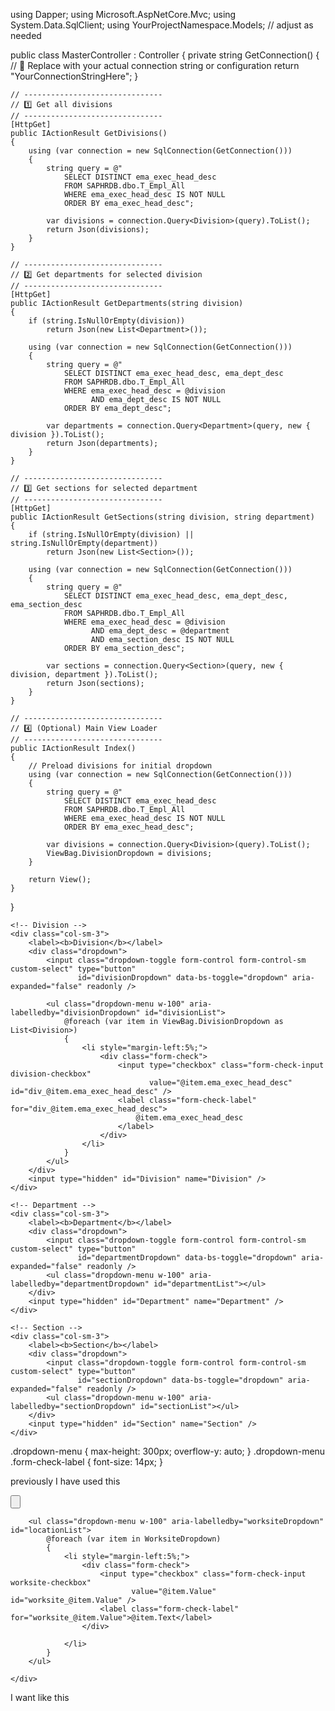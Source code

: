 using Dapper;
using Microsoft.AspNetCore.Mvc;
using System.Data.SqlClient;
using YourProjectNamespace.Models;   // adjust as needed

public class MasterController : Controller
{
    private string GetConnection()
    {
        // 🔹 Replace with your actual connection string or configuration
        return "YourConnectionStringHere";
    }

    // -------------------------------
    // 1️⃣ Get all divisions
    // -------------------------------
    [HttpGet]
    public IActionResult GetDivisions()
    {
        using (var connection = new SqlConnection(GetConnection()))
        {
            string query = @"
                SELECT DISTINCT ema_exec_head_desc 
                FROM SAPHRDB.dbo.T_Empl_All
                WHERE ema_exec_head_desc IS NOT NULL
                ORDER BY ema_exec_head_desc";

            var divisions = connection.Query<Division>(query).ToList();
            return Json(divisions);
        }
    }

    // -------------------------------
    // 2️⃣ Get departments for selected division
    // -------------------------------
    [HttpGet]
    public IActionResult GetDepartments(string division)
    {
        if (string.IsNullOrEmpty(division))
            return Json(new List<Department>());

        using (var connection = new SqlConnection(GetConnection()))
        {
            string query = @"
                SELECT DISTINCT ema_exec_head_desc, ema_dept_desc
                FROM SAPHRDB.dbo.T_Empl_All
                WHERE ema_exec_head_desc = @division
                      AND ema_dept_desc IS NOT NULL
                ORDER BY ema_dept_desc";

            var departments = connection.Query<Department>(query, new { division }).ToList();
            return Json(departments);
        }
    }

    // -------------------------------
    // 3️⃣ Get sections for selected department
    // -------------------------------
    [HttpGet]
    public IActionResult GetSections(string division, string department)
    {
        if (string.IsNullOrEmpty(division) || string.IsNullOrEmpty(department))
            return Json(new List<Section>());

        using (var connection = new SqlConnection(GetConnection()))
        {
            string query = @"
                SELECT DISTINCT ema_exec_head_desc, ema_dept_desc, ema_section_desc
                FROM SAPHRDB.dbo.T_Empl_All
                WHERE ema_exec_head_desc = @division
                      AND ema_dept_desc = @department
                      AND ema_section_desc IS NOT NULL
                ORDER BY ema_section_desc";

            var sections = connection.Query<Section>(query, new { division, department }).ToList();
            return Json(sections);
        }
    }

    // -------------------------------
    // 4️⃣ (Optional) Main View Loader
    // -------------------------------
    public IActionResult Index()
    {
        // Preload divisions for initial dropdown
        using (var connection = new SqlConnection(GetConnection()))
        {
            string query = @"
                SELECT DISTINCT ema_exec_head_desc 
                FROM SAPHRDB.dbo.T_Empl_All
                WHERE ema_exec_head_desc IS NOT NULL
                ORDER BY ema_exec_head_desc";

            var divisions = connection.Query<Division>(query).ToList();
            ViewBag.DivisionDropdown = divisions;
        }

        return View();
    }
}



<div class="row">

    <!-- Division -->
    <div class="col-sm-3">
        <label><b>Division</b></label>
        <div class="dropdown">
            <input class="dropdown-toggle form-control form-control-sm custom-select" type="button"
                   id="divisionDropdown" data-bs-toggle="dropdown" aria-expanded="false" readonly />

            <ul class="dropdown-menu w-100" aria-labelledby="divisionDropdown" id="divisionList">
                @foreach (var item in ViewBag.DivisionDropdown as List<Division>)
                {
                    <li style="margin-left:5%;">
                        <div class="form-check">
                            <input type="checkbox" class="form-check-input division-checkbox"
                                   value="@item.ema_exec_head_desc" id="div_@item.ema_exec_head_desc" />
                            <label class="form-check-label" for="div_@item.ema_exec_head_desc">
                                @item.ema_exec_head_desc
                            </label>
                        </div>
                    </li>
                }
            </ul>
        </div>
        <input type="hidden" id="Division" name="Division" />
    </div>

    <!-- Department -->
    <div class="col-sm-3">
        <label><b>Department</b></label>
        <div class="dropdown">
            <input class="dropdown-toggle form-control form-control-sm custom-select" type="button"
                   id="departmentDropdown" data-bs-toggle="dropdown" aria-expanded="false" readonly />
            <ul class="dropdown-menu w-100" aria-labelledby="departmentDropdown" id="departmentList"></ul>
        </div>
        <input type="hidden" id="Department" name="Department" />
    </div>

    <!-- Section -->
    <div class="col-sm-3">
        <label><b>Section</b></label>
        <div class="dropdown">
            <input class="dropdown-toggle form-control form-control-sm custom-select" type="button"
                   id="sectionDropdown" data-bs-toggle="dropdown" aria-expanded="false" readonly />
            <ul class="dropdown-menu w-100" aria-labelledby="sectionDropdown" id="sectionList"></ul>
        </div>
        <input type="hidden" id="Section" name="Section" />
    </div>

</div>

<script>
document.addEventListener('DOMContentLoaded', function () {

    const divisionInput = document.getElementById('divisionDropdown');
    const departmentInput = document.getElementById('departmentDropdown');
    const sectionInput = document.getElementById('sectionDropdown');

    const divisionHidden = document.getElementById('Division');
    const departmentHidden = document.getElementById('Department');
    const sectionHidden = document.getElementById('Section');

    // Handle Division checkboxes
    document.addEventListener('change', function (e) {
        if (e.target.classList.contains('division-checkbox')) {
            updateSelection('division');
            loadDepartments();
        }
        if (e.target.classList.contains('department-checkbox')) {
            updateSelection('department');
            loadSections();
        }
        if (e.target.classList.contains('section-checkbox')) {
            updateSelection('section');
        }
    });

    // Update visible input & hidden field
    function updateSelection(type) {
        let checkboxes, input, hidden;
        if (type === 'division') {
            checkboxes = document.querySelectorAll('.division-checkbox');
            input = divisionInput;
            hidden = divisionHidden;
        } else if (type === 'department') {
            checkboxes = document.querySelectorAll('.department-checkbox');
            input = departmentInput;
            hidden = departmentHidden;
        } else {
            checkboxes = document.querySelectorAll('.section-checkbox');
            input = sectionInput;
            hidden = sectionHidden;
        }

        const selected = Array.from(checkboxes).filter(cb => cb.checked).map(cb => cb.value);
        hidden.value = selected.join(',');
        input.value = selected.length ? `${selected.length} selected` : '';
    }

    // Load Departments based on selected divisions
    function loadDepartments() {
        const selectedDivisions = divisionHidden.value.split(',').filter(x => x);
        const deptList = document.getElementById('departmentList');
        const secList = document.getElementById('sectionList');
        deptList.innerHTML = '';
        secList.innerHTML = '';
        departmentInput.value = '';
        sectionInput.value = '';

        selectedDivisions.forEach(division => {
            $.getJSON('/YourController/GetDepartments', { division: division }, function (data) {
                data.forEach(dept => {
                    deptList.innerHTML += `
                        <li style="margin-left:5%;">
                            <div class="form-check">
                                <input type="checkbox" class="form-check-input department-checkbox"
                                    data-division="${dept.ema_exec_head_desc}"
                                    value="${dept.ema_dept_desc}" id="dept_${dept.ema_dept_desc.replace(/\s+/g, '_')}">
                                <label class="form-check-label" for="dept_${dept.ema_dept_desc.replace(/\s+/g, '_')}">
                                    ${dept.ema_exec_head_desc} - ${dept.ema_dept_desc}
                                </label>
                            </div>
                        </li>`;
                });
            });
        });
    }

    // Load Sections based on selected departments
    function loadSections() {
        const selectedDepts = Array.from(document.querySelectorAll('.department-checkbox:checked'));
        const secList = document.getElementById('sectionList');
        secList.innerHTML = '';
        sectionInput.value = '';

        selectedDepts.forEach(cb => {
            const division = cb.getAttribute('data-division');
            const dept = cb.value;
            $.getJSON('/YourController/GetSections', { division: division, department: dept }, function (data) {
                data.forEach(sec => {
                    secList.innerHTML += `
                        <li style="margin-left:5%;">
                            <div class="form-check">
                                <input type="checkbox" class="form-check-input section-checkbox"
                                    value="${sec.ema_section_desc}" id="sec_${sec.ema_section_desc.replace(/\s+/g, '_')}">
                                <label class="form-check-label" for="sec_${sec.ema_section_desc.replace(/\s+/g, '_')}">
                                    ${sec.ema_exec_head_desc} - ${sec.ema_dept_desc} - ${sec.ema_section_desc}
                                </label>
                            </div>
                        </li>`;
                });
            });
        });
    }

});
</script>

.dropdown-menu {
    max-height: 300px;
    overflow-y: auto;
}
.dropdown-menu .form-check-label {
    font-size: 14px;
}



previously I have used this 

<div class="col-sm-3">
    <div class="dropdown">
        <input class="dropdown-toggle form-control form-control-sm custom-select" placeholder="" type="button"
               id="worksiteDropdown" data-bs-toggle="dropdown" aria-expanded="false" />



        <ul class="dropdown-menu w-100" aria-labelledby="worksiteDropdown" id="locationList">
            @foreach (var item in WorksiteDropdown)
            {
                <li style="margin-left:5%;">
                    <div class="form-check">
                        <input type="checkbox" class="form-check-input worksite-checkbox"
                               value="@item.Value" id="worksite_@item.Value" />
                        <label class="form-check-label" for="worksite_@item.Value">@item.Text</label>
                    </div>

                </li>
            }
        </ul>

    </div>

<script>
    document.addEventListener('DOMContentLoaded', function () {
        const DropdownInput = document.getElementById('worksiteDropdown');
        const checkboxes = document.querySelectorAll('.worksite-checkbox');

        const hiddenInput = document.getElementById('Worksite');


        checkboxes.forEach(checkbox => {
            checkbox.addEventListener('change', () => {
                const selectedValues = Array.from(checkboxes).filter(cb => cb.checked).map(cb => cb.value);
                hiddenInput.value = selectedValues.join(',');
            });

        });

        function UpdateSelectedCount() {
            const selectedCount = Array.from(checkboxes).filter(checkbox => checkbox.checked).length;
            DropdownInput.value = `${selectedCount} selected`;
        }

        checkboxes.forEach(checkbox => {
            checkbox.addEventListener('change', UpdateSelectedCount);
        });


    });




</script>

I want like this 
